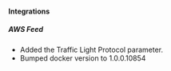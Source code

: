 
#### Integrations
##### AWS Feed
- Added the Traffic Light Protocol parameter.
- Bumped docker version to 1.0.0.10854
